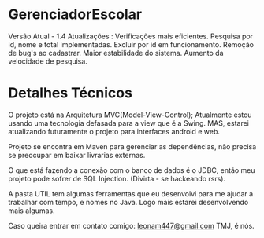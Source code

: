 # GerenciadorEscolar
  
  Versão Atual - 1.4
  Atualizações :
  Verificações mais eficientes.
  Pesquisa por id, nome e total implementadas.
  Excluir por id em funcionamento.
  Remoção de bug's ao cadastrar.
	Maior estabilidade do sistema.
	Aumento da velocidade de pesquisa.
                 

# Detalhes Técnicos
  O projeto está na Arquitetura MVC(Model-View-Control); Atualmente estou usando uma tecnologia defasada para a view que é a Swing.
  MAS, estarei atualizando futuramente o projeto para interfaces android e web.
  
  Projeto se encontra em Maven para gerenciar as dependências, não precisa se preocupar em baixar livrarias externas.
  
  O que está fazendo a conexão com o banco de dados é o JDBC, então meu projeto pode sofrer de SQL Injection. (Divirta - se
  hackeando rsrs).
  
  A pasta UTIL tem algumas ferramentas que eu desenvolvi para me ajudar a trabalhar com tempo, e nomes no Java. Logo mais estarei
  desenvolvendo mais algumas.
  
  Caso queira entrar em contato comigo: leonam447@gmail.com
  TMJ, é nós.
